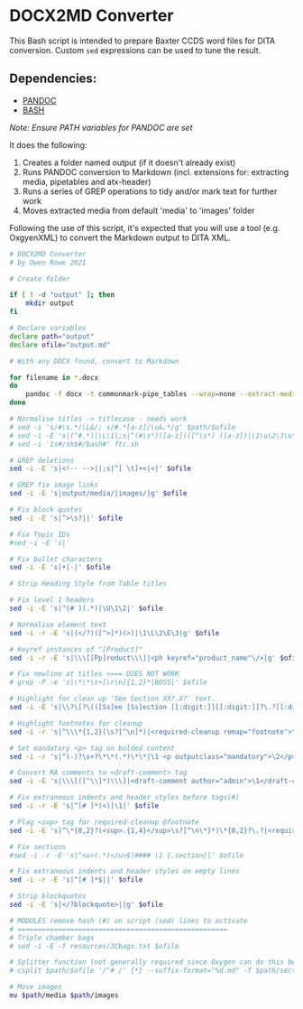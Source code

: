# DOCX2MD Converter

This Bash script is intended to prepare Baxter CCDS word files for DITA conversion. Custom `sed` expressions can be used to tune the result.

## Dependencies: 

- [PANDOC](https://pandoc.org/installing.html)
- [BASH](https://git-scm.com/downloads)

*Note: Ensure PATH variables for PANDOC are set*

It does the following:
1. Creates a folder named output (if it doesn't already exist)
1. Runs PANDOC conversion to Markdown (incl. extensions for: extracting media, pipetables and atx-header)
1. Runs a series of GREP operations to tidy and/or mark text for further work
1. Moves extracted media from default 'media' to 'images' folder
  
 Following the use of this script, it's expected that you will use a tool (e.g. OxgyenXML) to convert the Markdown output to DITA XML. 

``` bash
# DOCX2MD Converter
# by Owen Rowe 2021

# Create folder

if [ ! -d "output" ]; then
    mkdir output
fi

# Declare variables
declare path="output"
declare ofile="output.md"

# With any DOCX found, convert to Markdown

for filename in *.docx
do
	pandoc -f docx -t commonmark-pipe_tables --wrap=none --extract-media=$path --markdown-headings=atx $filename -o $ofile  
done

# Normalise titles -> titlecase - needs work
# sed -i 's/#\s.*/\L&/; s/#.*[a-z]/\u&.*/g' $path/$ofile
# sed -i -E 's|(^#.*)|\L\1|;s|^(#\s*)([a-z])([^\s*) ([a-z])|\1\u\2\3\u\4|g'
# sed -i '1s#/sh$#/bash#' ftc.sh

# GREP deletions
sed -i -E 's|<!-- -->||;s|^[ \t]+<|<|' $ofile

# GREP fix image links
sed -i -E 's|output/media/|images/|g' $ofile

# Fix block quotes
sed -i -E 's|^>\s?||' $ofile

# Fix Topic IDs
#sed -i -E 's|'

# Fix bullet characters
sed -i -E 's|•|-|' $ofile 

# Strip Heading Style from Table titles 

# Fix level 1 headers
sed -i -E 's|^(# )(.*)|\U\1\2|' $ofile

# Normalise element text
sed -i -r -E 's|(</?)([^>]*)(>)|\1\L\2\E\3|g' $ofile

# Keyref instances of "[Product]"
sed -i -r -E 's|\\\[[Pp]roduct\\\]|<ph keyref="product_name"\/>|g' $ofile

# Fix newline at titles <=== DOES NOT WORK
# grep -P -e 's|\*\*\s+[\r\n]{1,2}*|BOSS|' $ofile

# Highlight for clean up 'See Section XX?.X?' text.
sed -i -E 's|\\?\[?\(([Ss]ee [Ss]ection [[:digit:]][[:digit:]]?\.?[[:digit:]]?[^\n\(\)]*)\)\\?\]?|<required-cleanup remap="xref">\1</required-cleanup>|g' $ofile

# Highlight footnotes for cleanup
sed -i -r 's|^\\\*{1,2}(\s?[^\n]*)|<required-cleanup remap="footnote">\1</required-cleanup>|' $ofile

# Set mandatory <p> tag on bolded content
sed -i -r 's|^(-)?\s+?\*\*(.*)\*\*|\1 <p outputclass="mandatory">\2</p>|;s|\*\*||g' $ofile

# Convert RA comments to <draft-comment> tag
sed -i -E 's|\\\[([^\\]*)\\\]|<draft-comment author="admin">\1</draft-comment>|' $ofile

# Fix extraneous indents and header styles before tags(#)
sed -i -r -E 's|^[# ]*(<)|\1|' $ofile

# Flag <sup> tag for required-cleanup @footnote
sed -i -E 's|^\*{0,2}?(<sup>.{1,4}</sup>\s?[^\n\*]*)\*{0,2}?\.?|<required-cleanup remap="footnote">\1</required-cleanup>|' $ofile

# Fix sections
#sed -i -r -E 's|^<u>(.*)</u>$|#### \1 {.section}|' $ofile

# Fix extraneous indents and header styles on empty lines
sed -i -r -E 's|^[# ]*$||' $ofile

# Strip blockquotes
sed -i -E 's|</?blockquote>||g' $ofile

# MODULES remove hash (#) on script (sed) lines to activate
# ====================================================
# Triple chamber bags
# sed -i -E -f resources/3Cbags.txt $ofile

# Splitter function (not generally required since Oxygen can do this better See: Refactoring>Convert Nested Topics to New Topics)
# csplit $path/$ofile '/^# /' {*} --suffix-format="%d.md" -f $path/section

# Move images 
mv $path/media $path/images

```
